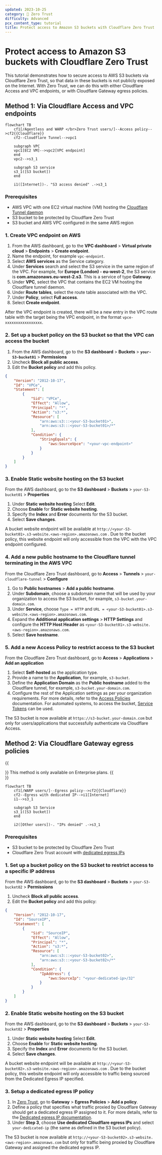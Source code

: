 ```yaml
---
updated: 2023-10-25
category: 🔐 Zero Trust
difficulty: Advanced
pcx_content_type: tutorial
title: Protect access to Amazon S3 buckets with Cloudflare Zero Trust
---
```


# Protect access to Amazon S3 buckets with Cloudflare Zero Trust

This tutorial demonstrates how to secure access to AWS S3 buckets via Cloudflare Zero Trust, so that data in these buckets is not publicly exposed on the Internet. With Zero Trust, we can do this with either Cloudflare Access and VPC endpoints, or with Cloudflare Gateway egress policies.

## Method 1: Via Cloudflare Access and VPC endpoints

```mermaid
flowchart TB
    cf1[/Agentless and WARP </br>Zero Trust users/]--Access policy-->cf2{{Cloudflare}}
    cf2--Cloudflare Tunnel-->vpc1
    
    subgraph VPC
    vpc1[EC2 VM]-->vpc2[VPC endpoint]
    end
    vpc2-->s3_1

    subgraph S3 service
    s3_1([S3 bucket])
    end

    i1([Internet])-. "S3 access denied" .->s3_1
```

### Prerequisites

- AWS VPC with one EC2 virtual machine (VM) hosting the [Cloudflare Tunnel daemon](/cloudflare-one/connections/connect-networks/)
- S3 bucket to be protected by Cloudflare Zero Trust
- S3 bucket and AWS VPC configured in the same AWS region

### 1. Create VPC endpoint on AWS

1. From the AWS dashboard, go to the **VPC dashboard** > **Virtual private cloud** > **Endpoints** > **Create endpoint**.
2. Name the endpoint, for example `vpc-endpoint`.
3. Select **AWS services** as the Service category.
4. Under **Services** search and select the S3 service in the same region of the VPC. For example, for **Europe (London) - eu-west-2**, the S3 service is **com.amazonaws.eu-west-2.s3**. This is a service of type **Gateway**.
5. Under **VPC**, select the VPC that contains the EC2 VM hosting the Cloudflare tunnel daemon.
6. Under **Route tables**, select the route table associated with the VPC.
7. Under **Policy**, select **Full access**.
8. Select **Create endpoint**.

After the VPC endpoint is created, there will be a new entry in the VPC route table with the target being the VPC endpoint, in the format `vpce-xxxxxxxxxxxxxxxxx`.

### 2. Set up a bucket policy on the S3 bucket so that the VPC can access the bucket

1. From the AWS dashboard, go to the **S3 dashboard** > **Buckets** > **`your-S3-bucket01`** > **Permissions**
2. Uncheck **Block all public access**.
3. Edit the **Bucket policy** and add this policy.

```json
{
    "Version": "2012-10-17",
    "Id": "VPCe",
    "Statement": [
        {
            "Sid": "VPCe",
            "Effect": "Allow",
            "Principal": "*",
            "Action": "s3:*",
            "Resource": [
                "arn:aws:s3:::<your-S3-bucket01>",
                "arn:aws:s3:::<your-S3-bucket01>/*"
            ],
            "Condition": {
                "StringEquals": {
                    "aws:SourceVpce": "<your-vpc-endpoint>"
                }
            }
        }
    ]
}
```

### 3. Enable Static website hosting on the S3 bucket

From the AWS dashboard, go to the **S3 dashboard** > **Buckets** > `your-S3-bucket01` > **Properties**

1. Under **Static website hosting** Select **Edit**.
2. Choose **Enable** for **Static website hosting**.
3. Specify the **Index** and **Error** documents for the S3 bucket.
4. Select **Save changes**.

A bucket website endpoint will be available at `http://<your-S3-bucket01>.s3-website.<aws-region>.amazonaws.com` . Due to the bucket policy, this website endpoint will only accessible from the VPC with the VPC endpoint configured.

### 4. Add a new public hostname to the Cloudflare tunnel terminating in the AWS VPC

From the Cloudflare Zero Trust dashboard, go to **Access** > **Tunnels** > `your-cloudflare-tunnel` > **Configure**

1. Go to **Public hostnames** > **Add a public hostname**.
2. Under **Subdomain**, choose a subdomain name that will be used by your organization to access the S3 bucket, for example, `s3-bucket.your-domain.com`.
3. Under **Service**, choose `Type = HTTP` and `URL = <your-S3-bucket01>.s3-website.<aws-region>.amazonaws.com`.
4. Expand the **Additional application settings** > **HTTP Settings** and configure the **HTTP Host Header** as `<your-S3-bucket01>.s3-website.<aws-region>.amazonaws.com`.
5. Select **Save hostname**.

### 5. Add a new Access Policy to restrict access to the S3 bucket

From the Cloudflare Zero Trust dashboard, go to **Access** > **Applications** > **Add an application**

1. Select **Self-hosted** as the application type.
2. Provide a name to the **Application**, for example, `s3-bucket`.
3. Define the **Application Domain** as the **Public hostname** added to the Cloudflare tunnel, for example, `s3-bucket.your-domain.com`.
4. Configure the rest of the Application settings as per your organization requirements. For more details, refer to the [Access Policies](/cloudflare-one/policies/access/) documentation. For automated systems, to access the bucket, [Service Tokens](/cloudflare-one/identity/service-tokens/) can be used.

The S3 bucket is now available at `https://s3-bucket.your-domain.com` but only for users/applications that successfully authenticate via Cloudflare Access.

## Method 2: Via Cloudflare Gateway egress policies

{{<Aside type="note">}}
This method is only available on Enterprise plans.
{{</Aside>}}

```mermaid
flowchart TB
    cf1[/WARP users/]--Egress policy-->cf2{{Cloudflare}}
    cf2--Egress with dedicated IP-->i1[Internet]
    i1-->s3_1
    
    subgraph S3 Service
    s3_1([S3 bucket])
    end

    i2([Other users])-. "IPs denied" .->s3_1
```

### Prerequisites

- S3 bucket to be protected by Cloudflare Zero Trust
- Cloudflare Zero Trust account with [dedicated egress IPs](/cloudflare-one/policies/gateway/egress-policies/dedicated-egress-ips/)

### 1. Set up a bucket policy on the S3 bucket to restrict access to a specific IP address

From the AWS dashboard, go to the **S3 dashboard** > **Buckets** > `your-S3-bucket02` > **Permissions**

1. Uncheck **Block all public access**.
2. Edit the **Bucket policy** and add this policy:

```json
{
    "Version": "2012-10-17",
    "Id": "SourceIP",
    "Statement": [
        {
            "Sid": "SourceIP",
            "Effect": "Allow",
            "Principal": "*",
            "Action": "s3:*",
            "Resource": [
                "arn:aws:s3:::<your-S3-bucket02>",
                "arn:aws:s3:::<your-S3-bucket02>/*"
            ],
            "Condition": {
                "IpAddress": {
                    "aws:SourceIp": "<your-dedicated-ip>/32"
                }
            }
        }
    ]
}
```

### 2. Enable Static website hosting on the S3 bucket

From the AWS dashboard, go to the **S3 dashboard** > **Buckets** > `your-S3-bucket02` > **Properties**

1. Under **Static website hosting** Select **Edit**.
2. Choose **Enable** for **Static website hosting**.
3. Specify the **Index** and **Error** documents for the S3 bucket.
4. Select **Save changes**.

A bucket website endpoint will be available at `http://<your-S3-bucket02>.s3-website.<aws-region>.amazonaws.com` . Due to the bucket policy, this website endpoint will only accessible to traffic being sourced from the Dedicated Egress IP specified.

### 3. Setup a dedicated egress IP policy

1. In [Zero Trust](https://one.dash.cloudflare.com/), go to **Gateway** > **Egress Policies** > **Add a policy**.
2. Define a policy that specifies what traffic proxied by Cloudflare Gateway should get a dedicated egress IP assigned to it. For more details, refer to the [Dedicated egress IP documentation](/cloudflare-one/policies/gateway/egress-policies/dedicated-egress-ips/).
3. Under **Step 3**, choose **Use dedicated Cloudflare egress IPs** and select `your-dedicated-ip` (the same as defined in the S3 bucket policy).

The S3 bucket is now available at `http://<your-S3-bucket02>.s3-website.<aws-region>.amazonaws.com` but only for traffic being proxied by Cloudflare Gateway and assigned the dedicated egress IP.
